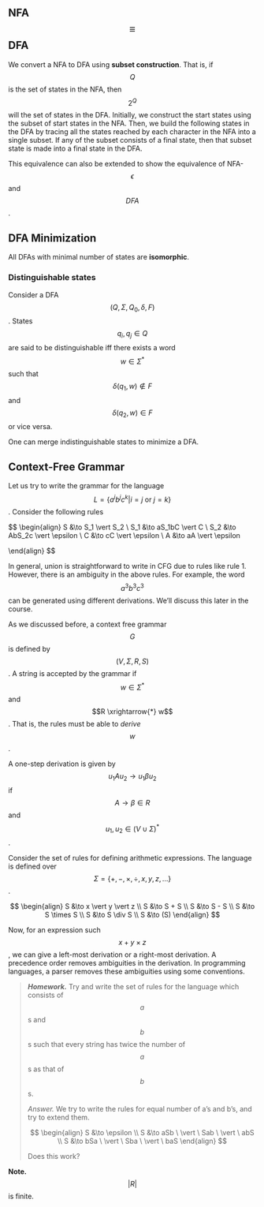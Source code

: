 <!-- # Lecture 11

> `25-01-22` There were no lecture 9 and 10 -->

## NFA $$\equiv$$ DFA

We convert a NFA to DFA using **subset construction**. That is, if $$Q$$ is the set of states in the NFA, then $$2^Q$$ will the set of states in the DFA. Initially, we construct the start states using the subset of start states in the NFA. Then, we build the following states in the DFA by tracing all the states reached by each character in the NFA into a single subset. If any of the subset consists of a final state, then that subset state is made into a final state in the DFA. 

This equivalence can also be extended to show the equivalence of NFA-$$\epsilon$$ and $$DFA$$.

## DFA Minimization

All DFAs with minimal number of states are **isomorphic**.

### Distinguishable states

Consider a DFA $$(Q, \Sigma, Q_0, \delta, F) $$. States $$q_i,q_j \in Q$$ are said to be distinguishable iff there exists a word $$w \in \Sigma^*$$ such that  $$\delta(q_1, w) \not \in F$$ and $$\delta(q_2, w) \in F$$ or vice versa.

One can merge indistinguishable states to minimize a DFA.

## Context-Free Grammar 

Let us try to write the grammar for the language $$L = \{a^ib^jc^k \vert i = j \text{ or } j = k\}$$. Consider the following rules


$$
\begin{align}
S &\to S_1 \vert S_2 \\
S_1 &\to aS_1bC \vert C \\
S_2 &\to AbS_2c \vert \epsilon \\
C &\to cC \vert \epsilon \\
A &\to aA \vert \epsilon

\end{align}
$$


In general, union is straightforward to write in CFG due to rules like rule 1. However, there is an ambiguity in the above rules. For example, the word $$a^3b^3c^3$$ can be generated using different derivations. We’ll discuss this later in the course.

As we discussed before, a context free grammar $$G$$ is defined by $$(V, \Sigma, R, S)$$. A string is accepted by the grammar if $$w \in \Sigma^*$$ and $$R \xrightarrow{*} w$$. That is, the rules must be able to *derive* $$w$$. 

A one-step derivation is given by $$u_1Au_2 \to u_1\beta u_2$$ if $$A \to \beta \in R$$ and $$u_1, u_2 \in (V \cup \Sigma)^*$$. 

Consider the set of rules for defining arithmetic expressions. The language is defined over $$\Sigma = \{+, -, \times, \div, x, y, z, \dots\}$$. 


$$
\begin{align}
S &\to x \vert y \vert z \\
S &\to S + S \\
S &\to S - S \\
S &\to S \times S \\
S &\to S \div S \\
S &\to (S)
\end{align}
$$


Now, for an expression such $$x + y \times z$$, we can give a left-most derivation or a right-most derivation. A precedence order removes ambiguities in the derivation. In programming languages, a parser removes these ambiguities using some conventions.

>  ***Homework.*** Try and write the set of rules for the language which consists of $$a$$s and $$b$$s such that every string has twice the number of $$a$$s as that of $$b$$s.
>
> *Answer.* We try to write the rules for equal number of a’s and b’s, and try to extend them.
>
> 
> $$
> \begin{align}
> S &\to \epsilon \\
> S &\to aSb \ \vert \ Sab \ \vert \ abS \\
> S &\to bSa \ \vert \ Sba \ \vert \ baS
> \end{align}
> $$
> 
>
> Does this work?

**Note.** $$\vert R \vert$$ is finite.

